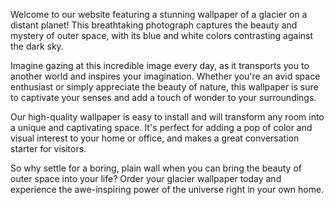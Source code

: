 <!--
Write me content for website with wallpaper "A photograph of a glacier on a distant planet, with the blue and white colors contrasting against the dark sky."
-->

<!--font:Poppins-->

Welcome to our website featuring a stunning wallpaper of a glacier on a distant planet! This breathtaking photograph captures the beauty and mystery of outer space, with its blue and white colors contrasting against the dark sky.

Imagine gazing at this incredible image every day, as it transports you to another world and inspires your imagination. Whether you're an avid space enthusiast or simply appreciate the beauty of nature, this wallpaper is sure to captivate your senses and add a touch of wonder to your surroundings.

Our high-quality wallpaper is easy to install and will transform any room into a unique and captivating space. It's perfect for adding a pop of color and visual interest to your home or office, and makes a great conversation starter for visitors.

So why settle for a boring, plain wall when you can bring the beauty of outer space into your life? Order your glacier wallpaper today and experience the awe-inspiring power of the universe right in your own home.
